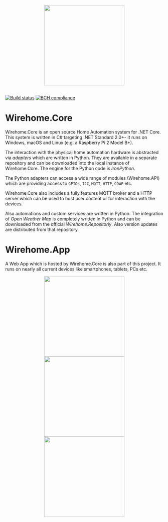 <p align="center">
<img src="https://github.com/chkr1011/Wirehome.Core/blob/master/docs/images/gitHubLogo.png?raw=true" width="256">
<br/>
<br/>
</p>

[![Build status](https://ci.appveyor.com/api/projects/status/8mcith0f2hueuhhe/branch/master?svg=true)](https://ci.appveyor.com/project/chkr1011/wirehome-core/branch/master)
[![BCH compliance](https://bettercodehub.com/edge/badge/chkr1011/MQTTnet?branch=master)](https://bettercodehub.com/)

# Wirehome.Core
Wirehome.Core is an open source Home Automation system for .NET Core. This system is written in C# targeting .NET Standard 2.0+- It runs on Windows, macOS and Linux (e.g. a Raspberry Pi 2 Model B+). 

The interaction with the physical home automation hardware is abstracted via _adapters_ which are written in Python. They are available in a separate repository and can be downloaded into the local instance of Wirehome.Core. The engine for the Python code is _IronPython_.

The Python adapters can access a wide range of modules (Wirehome.API) which are providing access to `GPIOs`, `I2C`, `MQTT`, `HTTP`, `COAP` etc.

Wirehome.Core also includes a fully features MQTT broker and a HTTP server which can be used to host user content or for interaction with the devices.

Also automations and custom services are written in Python. The integration of _Open Weather Map_ is completely written in Python and can be downloaded from the official _Wirehome.Repositoriy_. Also version updates are distributed from that repository.

# Wirehome.App
A Web App which is hosted by Wirehome.Core is also part of this project. It runs on nearly all current devices like smartphones, tablets, PCs etc.

<p align="center">
<img src="https://github.com/chkr1011/Wirehome.Core/blob/master/docs/images/app_screen_1.png?raw=true" width="256">
<img src="https://github.com/chkr1011/Wirehome.Core/blob/master/docs/images/app_screen_2.png?raw=true" width="256">
<img src="https://github.com/chkr1011/Wirehome.Core/blob/master/docs/images/app_screen_3.png?raw=true" width="256">
</p>
